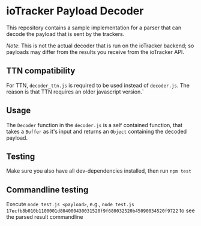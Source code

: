 # ioTracker Payload Decoder

This repository contains a sample implementation for a parser that can decode the
payload that is sent by the trackers.

*Note*: This is not the actual decoder that is run on the ioTracker backend; so
payloads may differ from the results you receive from the ioTracker API.

## TTN compatibility
For TTN, `decoder_ttn.js` is required to be used instead of `decoder.js`. The reason is that TTN requires an older javascript version.` 

## Usage
The `Decoder` function in the `decoder.js` is a self contained function, that
takes a `Buffer` as it's input and returns an `Object` containing the decoded payload.

## Testing
Make sure you also have all dev-dependencies installed, then run `npm test`

## Commandline testing
Execute `node test.js <payload>`, e.g., `node test.js 17ecfb8b010b1100001d804000430031520f9f680032520b45090034520f9722` to see the parsed result commandline
